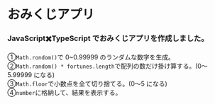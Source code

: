 # おみくじアプリ

### JavaScript✖️TypeScript でおみくじアプリを作成しました。<br>
①`Math.rondom()`で 0~0.99999 のランダムな数字を生成。<br>
②`Math.random() * fortunes.length`で配列の数だけ掛け算する。(0〜5.99999 になる)<br>
③`Math.floor`で小数点を全て切り捨てる。(0〜5 になる)<br>
④`number`に格納して、結果を表示する。

